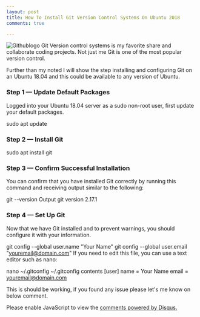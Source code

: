 ```yaml
---
layout: post
title: How To Install Git Version Control Systems On Ubuntu 2018 
comments: true

---
```

![Githublogo](http://openmatt.org/wp-content/uploads/2015/11/octocat_kenobi.jpg)
Git Version control systems is my favorite share and collaborate coding projects. Not just me Git is one of the most popular version control.

Further than my noted I will show the step installing and configuring Git on an Ubuntu 18.04 and this could be available to any version of Ubuntu.

### Step 1 — Update Default Packages
Logged into your Ubuntu 18.04 server as a sudo non-root user, first update your default packages.

sudo apt update

### Step 2 — Install Git
sudo apt install git

### Step 3 — Confirm Successful Installation

You can confirm that you have installed Git correctly by running this command and receiving output similar to the following:

git --version
Output
git version 2.17.1

### Step 4 — Set Up Git
Now that we have Git installed and to prevent warnings, you should configure it with your information.

git config --global user.name "Your Name"
git config --global user.email "youremail@domain.com"
If you need to edit this file, you can use a text editor such as nano:

nano ~/.gitconfig
~/.gitconfig contents
[user]
  name = Your Name
  email = youremail@domain.com


This is should be working, if you found any issue please let's me know on below comment.

<div id="disqus_thread"></div>
<script>

/**
*  RECOMMENDED CONFIGURATION VARIABLES: EDIT AND UNCOMMENT THE SECTION BELOW TO INSERT DYNAMIC VALUES FROM YOUR PLATFORM OR CMS.
*  LEARN WHY DEFINING THESE VARIABLES IS IMPORTANT: https://disqus.com/admin/universalcode/#configuration-variables*/
/*
var disqus_config = function () {
this.page.url = PAGE_URL;  // Replace PAGE_URL with your page's canonical URL variable
this.page.identifier = PAGE_IDENTIFIER; // Replace PAGE_IDENTIFIER with your page's unique identifier variable
};
*/
(function() { // DON'T EDIT BELOW THIS LINE
var d = document, s = d.createElement('script');
s.src = 'https://https-www-ayoungnotes-com.disqus.com/embed.js';
s.setAttribute('data-timestamp', +new Date());
(d.head || d.body).appendChild(s);
})();
</script>
<noscript>Please enable JavaScript to view the <a href="https://disqus.com/?ref_noscript">comments powered by Disqus.</a></noscript>

<script id="dsq-count-scr" src="//https-www-ayoungnotes-com.disqus.com/count.js" async></script>
